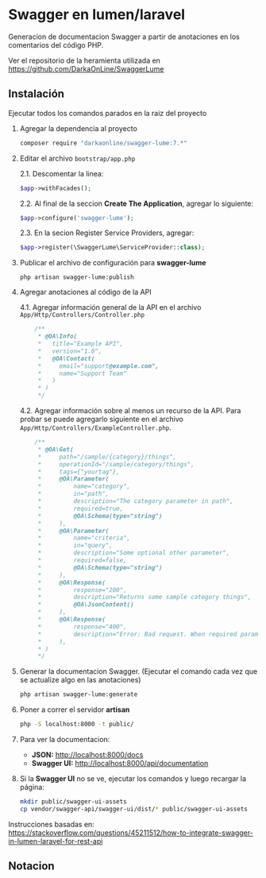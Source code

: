 # Swagger en lumen/laravel

Generacion de documentacion Swagger a partir de anotaciones en los comentarios del código PHP.

Ver el repositorio de la heramienta utilizada en <https://github.com/DarkaOnLine/SwaggerLume>

## Instalación

Ejecutar todos los comandos parados en la raiz del proyecto

1. Agregar la dependencia al proyecto

    ```bash
    composer require "darkaonline/swagger-lume:7.*"
    ```

2. Editar el archivo `bootstrap/app.php`

    2.1. Descomentar la linea:

    ```php
    $app->withFacades();
    ```

    2.2. Al final de la seccion **Create The Application**, agregar lo siguiente:

    ```php
    $app->configure('swagger-lume');
    ```

    2.3. En la secion Register Service Providers, agregar:

    ```php
    $app->register(\SwaggerLume\ServiceProvider::class);
    ```

3. Publicar el archivo de configuración para **swagger-lume**

    ```bsh
    php artisan swagger-lume:publish
    ```

4. Agregar anotaciones al código de la API

    4.1. Agregar información general de la API en el archivo `App/Http/Controllers/Controller.php`

    ```php
        /**
         * @OA\Info(
         *   title="Example API",
         *   version="1.0",
         *   @OA\Contact(
         *     email="support@example.com",
         *     name="Support Team"
         *   )
         * )
         */
    ```

    4.2. Agregar información sobre al menos un recurso de la API. Para probar se puede agregarlo siguiente en el archivo `App/Http/Controllers/ExampleController.php`.

    ```php
        /**
         * @OA\Get(
         *     path="/sample/{category}/things",
         *     operationId="/sample/category/things",
         *     tags={"yourtag"},
         *     @OA\Parameter(
         *         name="category",
         *         in="path",
         *         description="The category parameter in path",
         *         required=true,
         *         @OA\Schema(type="string")
         *     ),
         *     @OA\Parameter(
         *         name="criteria",
         *         in="query",
         *         description="Some optional other parameter",
         *         required=false,
         *         @OA\Schema(type="string")
         *     ),
         *     @OA\Response(
         *         response="200",
         *         description="Returns some sample category things",
         *         @OA\JsonContent()
         *     ),
         *     @OA\Response(
         *         response="400",
         *         description="Error: Bad request. When required parameters were not supplied.",
         *     ),
         * )
         */
    ```

5. Generar la documentacion Swagger. (Ejecutar el comando cada vez que se actualize algo en las anotaciones)

    ```bash
    php artisan swagger-lume:generate
    ```

6. Poner a correr el servidor **artisan**

    ```bash
    php -S localhost:8000 -t public/
    ```

7. Para ver la documentacion:

    - **JSON:** <http://localhost:8000/docs>
    - **Swagger UI:** <http://localhost:8000/api/documentation>

8. Si la **Swagger UI** no se ve, ejecutar los comandos y luego recargar la página:

    ```bash
    mkdir public/swagger-ui-assets
    cp vendor/swagger-api/swagger-ui/dist/* public/swagger-ui-assets
    ```

Instrucciones basadas en: <https://stackoverflow.com/questions/45211512/how-to-integrate-swagger-in-lumen-laravel-for-rest-api>

## Notacion
